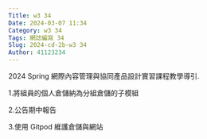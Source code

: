 ```yaml
---
Title: w3 34
Date: 2024-03-07 11:34
Category: w3 34
Tags: 網誌編寫 34
Slug: 2024-cd-2b-w3 34
Author: 41123234
---
```


2024 Spring 網際內容管理與協同產品設計實習課程教學導引.

<!-- PELICAN_END_SUMMARY -->

1.將組員的個人倉儲納為分組倉儲的子模組

2.公告期中報告

3.使用 Gitpod 維護倉儲與網站